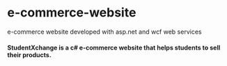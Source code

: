 # e-commerce-website
e-commerce website developed with asp.net and wcf web services

#### StudentXchange is a c# e-commerce website that helps students to sell their  products.
